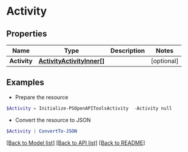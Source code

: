 # Activity
## Properties

Name | Type | Description | Notes
------------ | ------------- | ------------- | -------------
**Activity** | [**ActivityActivityInner[]**](ActivityActivityInner.md) |  | [optional] 

## Examples

- Prepare the resource
```powershell
$Activity = Initialize-PSOpenAPIToolsActivity  -Activity null
```

- Convert the resource to JSON
```powershell
$Activity | ConvertTo-JSON
```

[[Back to Model list]](../README.md#documentation-for-models) [[Back to API list]](../README.md#documentation-for-api-endpoints) [[Back to README]](../README.md)

